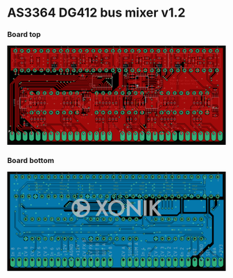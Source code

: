# AS3364 DG412 bus mixer v1.2

### Board top
![Top side](./AS3364%20DG412%20bus%20mixer%20v1.2-brd-top.png)
### Board bottom
![Bottom side](./AS3364%20DG412%20bus%20mixer%20v1.2-brd-bottom.png)
